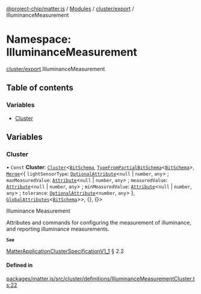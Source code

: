 [@project-chip/matter.js](../README.md) / [Modules](../modules.md) / [cluster/export](cluster_export.md) / IlluminanceMeasurement

# Namespace: IlluminanceMeasurement

[cluster/export](cluster_export.md).IlluminanceMeasurement

## Table of contents

### Variables

- [Cluster](cluster_export.IlluminanceMeasurement.md#cluster)

## Variables

### Cluster

• `Const` **Cluster**: [`Cluster`](cluster_export.md#cluster)<[`BitSchema`](schema_export.md#bitschema), [`TypeFromPartialBitSchema`](schema_export.md#typefrompartialbitschema)<[`BitSchema`](schema_export.md#bitschema)\>, [`Merge`](util_export.md#merge)<{ `lightSensorType`: [`OptionalAttribute`](cluster_export.md#optionalattribute)<``null`` \| `number`, `any`\> ; `maxMeasuredValue`: [`Attribute`](cluster_export.md#attribute)<``null`` \| `number`, `any`\> ; `measuredValue`: [`Attribute`](cluster_export.md#attribute)<``null`` \| `number`, `any`\> ; `minMeasuredValue`: [`Attribute`](cluster_export.md#attribute)<``null`` \| `number`, `any`\> ; `tolerance`: [`OptionalAttribute`](cluster_export.md#optionalattribute)<`number`, `any`\>  }, [`GlobalAttributes`](cluster_export.md#globalattributes-1)<[`BitSchema`](schema_export.md#bitschema)\>\>, {}, {}\>

Illuminance Measurement

Attributes and commands for configuring the measurement of illuminance, and reporting illuminance measurements.

**`See`**

[MatterApplicationClusterSpecificationV1_1](../interfaces/spec_export.MatterApplicationClusterSpecificationV1_1.md) § 2.2

#### Defined in

[packages/matter.js/src/cluster/definitions/IlluminanceMeasurementCluster.ts:22](https://github.com/project-chip/matter.js/blob/16d5b0d/packages/matter.js/src/cluster/definitions/IlluminanceMeasurementCluster.ts#L22)
